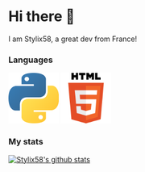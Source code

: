 # Hi there 👋

I am Stylix58, a great dev from France!

### Languages

<img width="100" src="python.png" alt="Python"> <img width="100" src="html5.png" alt="HTML5">

### My stats

[![Stylix58's github stats](https://github-readme-stats.vercel.app/api?username=Stylix58&hide_title=true&show_icons=true&theme=dark)](https://github.com/anuraghazra/github-readme-stats)
